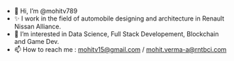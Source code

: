 - 👋 Hi, I’m @mohitv789
- ✨ I work in the field of automobile designing and architecture in Renault Nissan Alliance.
- 👀 I’m interested in Data Science, Full Stack Developement, Blockchain and Game Dev.
- 📫 How to reach me : mohitv15@gmail.com / mohit.verma-a@rntbci.com

<!---
mohitv789/mohitv789 is a ✨ special ✨ repository because its `README.md` (this file) appears on your GitHub profile.
You can click the Preview link to take a look at your changes.
--->
